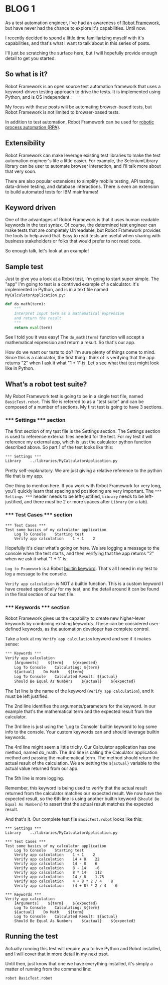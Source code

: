 # BLOG 1

As a test automation engineer, I've had an awareness of [Robot Framework](http://robotframework.org/), but have never had the chance to explore it's capabilities.  Until now.  

I recently decided to spend a little time familiarizing myself with it's capabilities, and that's what I want to talk about in this series of posts.

I'll just be scratching the surface here, but I will hopefully
provide enough detail to get you started.

## So what is it?
Robot Framework is an open source test automation framework that uses a keyword-driven testing approach to drive the tests.  It is implemented using Python, and is OS independent.  

My focus with these posts will be automating browser-based tests, but Robot Framework is not limited to browser-based tests.   

In addition to test automation, Robot Framework can be used for [robotic process automation (RPA)](https://robotframework.org/rpa/).


## Extensibility
Robot Framework can make leverage existing test libraries to make the test automation engineer's life a little easier.  For example, the SeleniumLibrary library can be user to automate browser interaction, and I'll talk more about that very soon.  

There are also popular extensions to simplify mobile testing, API testing, data-driven testing, and database interactions.  There is even an extension to build automated tests for IBM mainframes!

## Keyword driven
One of the advantages of Robot Framework is that it uses human readable keywords in the test syntax.  Of course, the determined test engineer can make tests that are completely UNreadable, but Robot Framework provides the tools to help avoid that.  Easy to read tests are useful when sharing with business stakeholders or folks that would prefer to not read code.

So enough talk, let's look at an example!

## Sample test
Just to give you a look at a Robot test, I'm going to start super simple.  The "app" I'm going to test is a contrived example of a calculator.  It's implemented in Python, and is in a text file named `MyCalculatorApplication.py`:
```python
def do_math(term):
    """
    Interpret input term as a mathematical expression
    and return the result
    """
    return eval(term)
```

See I told you it was easy!  The `do_math(term)` function will accept a mathematical expression and return a result. So that's our app.  

How do we want our tests to do?  I'm sure plenty of things come to mind.  Since this is a calculator, the first thing I think of is verifying that the app returns "2" when I ask it what "1 + 1" is.  Let's see what that test might look like in Python.

## What’s a robot test suite?
My Robot Framework test is going to be in a single text file, named `BasicTest.robot`.  This file is referred to as a "test suite" and can be composed of a number of sections.  My first test is going to have 3 sections.

### *** Settings *** section
The first section of my test file is the Settings section.  The Settings section is used to reference external files needed for the test.  For my test it will reference my external app, which is just the calculator python function described above.  So part 1 of the test looks like this:
```python
*** Settings ***
Library    ../libraries/MyCalculatorApplication.py
```

Pretty self-explanatory.  We are just giving a relative reference to the python file that is my app.

One thing to mention here.  If you work with Robot Framework for very long, you'll quickly learn that spacing and positioning are very important.  The `*** Settings ***` header needs to be left-justified, `Library` needs to be left-justified, and there must be 2 or more spaces after `Library` (or a tab). 

### *** Test Cases *** section

```
*** Test Cases ***
Test some basics of my calculator application
    Log To Console    Starting test
    Verify app calculation    1 + 1    2
```
Hopefully it's clear what's going on here.  We are logging a message to the console when the test starts, and then verifying that the app returns "2" when we ask it what "1 + 1" is.  

`Log to Framework` is a Robot [builtin keyword](https://robotframework.org/robotframework/latest/libraries/BuiltIn.html).  That's all I need in my test to log a message to the console.

`Verify app calculation` is NOT a builtin function.  This is a custom keyword I have created specifically for my test, and the detail around it can be found in the final section of our test file.

### *** Keywords *** section
Robot Framework gives us the capability to create new higher-lever keywords by combining existing keywords.  These can be considered user-defined keywords, as the automation developer has complete control.

Take a look at my `Verify app calculation` keyword and see if it makes sense:
```python
*** Keywords ***
Verify app calculation 
    [Arguments]    ${term}    ${expected}
    Log To Console    Calculating: ${term}
    ${actual}    Do Math    ${term}
    Log To Console    Calculated Result: ${actual}
    Should Be Equal As Numbers    ${actual}    ${expected}
```

The 1st line is the name of the keyword (`Verify app calculation`), and it must be left justified.

The 2nd line identifies the arguments/parameters for the keyword.  In our example that's the mathematical term and the expected result from the calculator.

The 3rd line is just using the `Log to Console' builtin keyword to log some info to the console.  Your custom keywords can and should leverage builtin keywords.

The 4rd line might seem a little tricky.  Our Calculator application has one method, named do_math.  The 4rd line is calling the Calculator application method and passing the mathematical term.  The method should return the actual result of the calculation.  We are setting the `${actual}` variable to the actual value returned from our app.

The 5th line is more logging.

Remember, this keyword is being used to verify that the actual result returned from the calculator matches our expected result.  We now have the expected result, so the 6th line is using another builtin keyword (`Should Be Equal As Numbers`) to assert that the actual result matches the expected result.

And that's it.  Our complete test file `BasicTest.robot` looks like this:
```
*** Settings ***
Library    ../libraries/MyCalculatorApplication.py

*** Test Cases ***
Test some basics of my calculator application
    Log To Console    Starting test
    Verify app calculation    1 + 1    2
    Verify app calculation    14 + 8    22
    Verify app calculation    14 - 8    6
    Verify app calculation    8 - 14    -6
    Verify app calculation    8 * 14    112
    Verify app calculation    14 / 8    1.75
    Verify app calculation    4 + 8 * 2 / 4    8
    Verify app calculation    (4 + 8) * 2 / 4    6

*** Keywords ***
Verify app calculation 
    [Arguments]    ${term}    ${expected}
    Log To Console    Calculating: ${term}
    ${actual}    Do Math    ${term}
    Log To Console    Calculated Result: ${actual}
    Should Be Equal As Numbers    ${actual}    ${expected}
```
## Running the test
Actually running this test will require you to hve Python and Robot installed, and I will cover that in more detail in my next psot.

Until then, just know that one we have everything installed, it's simply a matter of running from the command line:
```
robot BasicTest.robot
```

